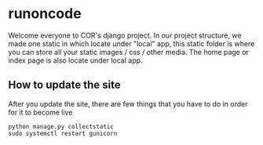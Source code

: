 # runoncode

Welcome everyone to COR's django project. In our project structure, we made one static in which locate under "local" app, this static folder is where you can store all your static images / css / other media. The home page or index page is also locate under local app.

## How to update the site

After you update the site, there are few things that you have to do in order for it to become live
```
python manage.py collectstatic
sudo systemctl restart gunicorn

```

